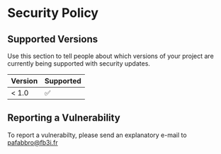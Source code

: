 # Security Policy

## Supported Versions

Use this section to tell people about which versions of your project are
currently being supported with security updates.

| Version | Supported          |
| ------- | ------------------ |
| < 1.0   | :white_check_mark: |

## Reporting a Vulnerability

To report a vulnerabilty, please send an explanatory e-mail to pafabbro@fb3i.fr
